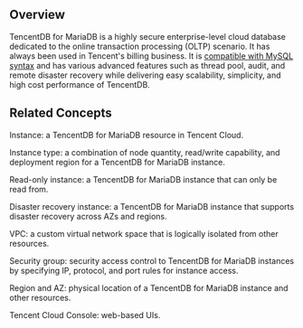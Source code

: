 ## Overview
TencentDB for MariaDB is a highly secure enterprise-level cloud database dedicated to the online transaction processing (OLTP) scenario. It has always been used in Tencent's billing business. It is [compatible with MySQL syntax](https://intl.cloud.tencent.com/document/product/237/6988?from_cn_redirect=1) and has various advanced features such as thread pool, audit, and remote disaster recovery while delivering easy scalability, simplicity, and high cost performance of TencentDB.

## Related Concepts
Instance: a TencentDB for MariaDB resource in Tencent Cloud.

Instance type: a combination of node quantity, read/write capability, and deployment region for a TencentDB for MariaDB instance.

Read-only instance: a TencentDB for MariaDB instance that can only be read from.

Disaster recovery instance: a TencentDB for MariaDB instance that supports disaster recovery across AZs and regions.

VPC: a custom virtual network space that is logically isolated from other resources.

Security group: security access control to TencentDB for MariaDB instances by specifying IP, protocol, and port rules for instance access.

Region and AZ: physical location of a TencentDB for MariaDB instance and other resources.

Tencent Cloud Console: web-based UIs.
